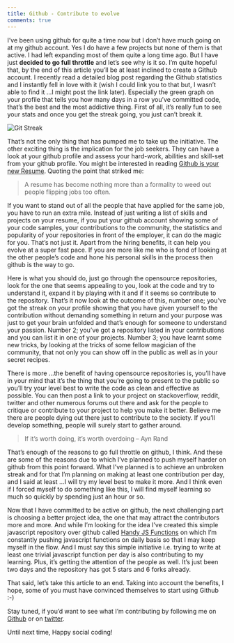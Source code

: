 ```yaml
---
title: Github - Contribute to evolve
comments: true
---
```


I’ve been using github for quite a time now but I don’t have much going on at my github account. Yes I do have a few projects but none of them is that active. I had left expanding most of them quite a long time ago. But I have just **decided to go full throttle** and let’s see why is it so. I’m quite hopeful that, by the end of this article you’ll be at least inclined to create a Github account. I recently read a detailed blog post regarding the Github statistics and I instantly fell in love with it (wish I could link you to that but, I wasn’t able to find it …I might post the link later). Especially the green graph on your profile that tells you how many days in a row you’ve committed code, that’s the best and the most addictive thing. First of all, it’s really fun to see your stats and once you get the streak going, you just can’t break it.

![Git Streak](http://i.imgur.com/bKSXPnD.png)

That’s not the only thing that has pumped me to take up the initiative. The other exciting thing is the implication for the job seekers. They can have a look at your github profile and assess your hard-work, abilities and skill-set from your github profile. You might be interested in reading [Github is your new Resume](http://code.dblock.org/github-is-your-new-resume). Quoting the point that striked me:

>A resume has become nothing more than a formality to weed out people flipping jobs too often.

If you want to stand out of all the people that have applied for the same job, you have to run an extra mile. Instead of just writing a list of skills and projects on your resume, if you put your github account showing some of your code samples, your contributions to the community, the statistics and popularity of your repositories in front of the employer, it can do the magic for you. That’s not just it. Apart from the hiring benefits, it can help you evolve at a super fast pace. If you are more like me who is fond of looking at the other people’s code and hone his personal skills in the process then github is the way to go.

Here is what you should do, just go through the opensource repositories, look for the one that seems appealing to you, look at the code and try to understand it, expand it by playing with it and if it seems so contribute to the repository. That’s it now look at the outcome of this, number one; you’ve got the streak on your profile showing that you have given yourself to the contribution without demanding something in return and your purpose was just to get your brain unfolded and that’s enough for someone to understand your passion. Number 2; you’ve got a repository listed in your contributions and you can list it in one of your projects. Number 3; you have learnt some new tricks, by looking at the tricks of some fellow magician of the community, that not only you can show off in the public as well as in your secret recipes.

There is more …the benefit of having opensource repositories is, you’ll have in your mind that it’s the thing that you’re going to present to the public so you’ll try your level best to write the code as clean and effective as possible. You can then post a link to your project on stackoverflow, reddit, twitter and other numerous forums out there and ask for the people to critique or contribute to your project to help you make it better. Believe me there are people dying out there just to contribute to the society. If you’ll develop something, people will surely start to gather around.

>If it’s worth doing, it’s worth overdoing – Ayn Rand

That’s enough of the reasons to go full throttle on github, I think. And these are some of the reasons due to which I’ve planned to push myself harder on github from this point forward. What I’ve planned is to achieve an unbroken streak and for that I’m planning on making at least one contribution per day, and I said at least …I will try my level best to make it more. And I think even if I forced myself to do something like this, I will find myself learning so much so quickly by spending just an hour or so.

Now that I have committed to be active on github, the next challenging part is choosing a better project idea, the one that may attract the contributors more and more. And while I’m looking for the idea I’ve created this simple javascript repository over github called [Handy JS Functions](https://github.com/kamranahmedse/handy-js-functions) on which I’m constantly pushing javascript functions on daily basis so that I may keep myself in the flow. And I must say this simple initiative i.e. trying to write at least one trivial javascript function per day is also contributing to my learning. Plus, it’s getting the attention of the people as well. It’s just been two days and the repository has got 5 stars and 6 forks already.

That said, let’s take this article to an end. Taking into account the benefits, I hope, some of you must have convinced themselves to start using Github :-)

Stay tuned, if you’d want to see what I’m contributing by following me on [Github](http://github.com/kamranahmedse) or on [twitter](http://twitter.com/kamranahmed_se).

Until next time, Happy social coding!
